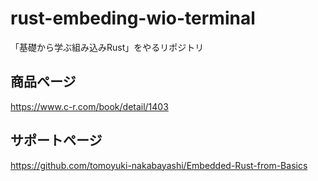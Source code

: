 # rust-embeding-wio-terminal
「基礎から学ぶ組み込みRust」をやるリポジトリ

## 商品ページ
https://www.c-r.com/book/detail/1403

## サポートページ
https://github.com/tomoyuki-nakabayashi/Embedded-Rust-from-Basics